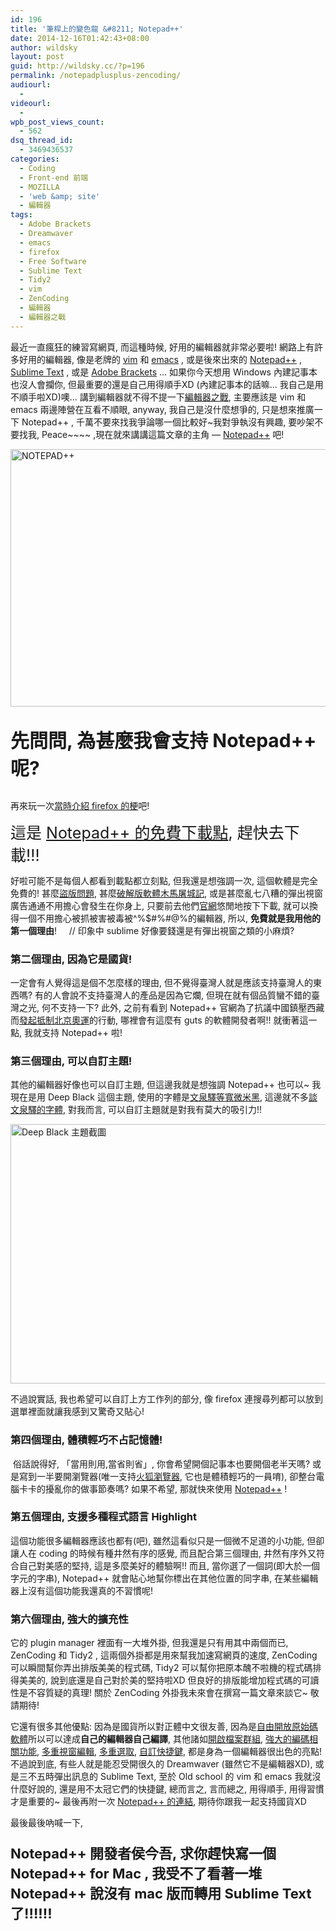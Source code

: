 ```yaml
---
id: 196
title: '筆桿上的變色龍 &#8211; Notepad++'
date: 2014-12-16T01:42:43+08:00
author: wildsky
layout: post
guid: http://wildsky.cc/?p=196
permalink: /notepadplusplus-zencoding/
audiourl:
  -
videourl:
  -
wpb_post_views_count:
  - 562
dsq_thread_id:
  - 3469436537
categories:
  - Coding
  - Front-end 前端
  - MOZILLA
  - 'web &amp; site'
  - 編輯器
tags:
  - Adobe Brackets
  - Dreamwaver
  - emacs
  - firefox
  - Free Software
  - Sublime Text
  - Tidy2
  - vim
  - ZenCoding
  - 編輯器
  - 編輯器之戰
---
```

<div class="pf-content">
  <p class="r">
    最近一直瘋狂的練習寫網頁, 而這種時候, 好用的編輯器就非常必要啦! 網路上有許多好用的編輯器, 像是老牌的 <a title="vim 官網" href="http://www.vim.org/" target="_blank">vim</a> 和 <a title="emacs" href="http://www.gnu.org/software/emacs/" target="_blank">emacs</a> , 或是後來出來的 <a title="Notepad++ 官方網站" href="http://notepad-plus-plus.org/zh/" target="_blank">Notepad++</a> , <a title="sublime text 官網" href="http://www.sublimetext.com/" target="_blank">Sublime Text</a> , 或是 <a title="brackets 官網" href="http://brackets.io/" target="_blank">Adobe Brackets</a> &#8230; 如果你今天想用 Windows 內建記事本也沒人會攔你, 但最重要的還是自己用得順手XD (內建記事本的話嘛&#8230; 我自己是用不順手啦XD)噢&#8230; 講到編輯器就不得不提一下<a title="編輯器之戰" href="zh.wikipedia.org/wiki/編輯器之戰" target="_blank">編輯器之戰</a>, 主要應該是 vim 和 emacs 兩邊陣營在互看不順眼, anyway, 我自己是沒什麼想爭的, 只是想來推廣一下 Notepad++ , 千萬不要來找我爭論哪一個比較好~我對爭執沒有興趣, 要吵架不要找我, Peace~~~~ ,現在就來講講這篇文章的主角 &#8212; <a title="Notepad++ 官方網站" href="http://notepad-plus-plus.org/zh/" target="_blank">Notepad++</a> 吧!
  </p>

  <p>
    <a title="NOTEPAD++ by Fann Wildsky, on Flickr" href="https://www.flickr.com/photos/129742406@N07/16028523492"><img class="" src="https://farm8.staticflickr.com/7488/16028523492_cb0b46150a.jpg" alt="NOTEPAD++" width="733" height="412" /></a>
  </p>

  <p class="r">
    <!--more-->
  </p>

  <p class="r" style="font-size: 30px;">
    <strong>先問問, 為甚麼我會支持 Notepad++ 呢?</strong>
  </p>

  <p class="r">
    再來玩一次<a title="關於 Firefox 的那檔事" href="http://wildsky.cc/mozilla/%e9%97%9c%e6%96%bc-firefox-%e7%9a%84%e9%82%a3%e6%aa%94%e4%ba%8b/" target="_blank">當時介紹 firefox 的梗</a>吧!
  </p>

  <p class="r">
    <span style="font-size: 25px;">這是 <a title="Notepad++ Download" href="http://notepad-plus-plus.org/zh/download/v6.7.html" target="_blank">Notepad++ 的免費下載點</a>, 趕快去下載!!!</span>
  </p>

  <p class="r">
    好啦可能不是每個人都看到載點都立刻點, 但我還是想強調一次, 這個軟體是完全免費的! 甚麼<a title="盜版問題" href="http://zh-tw.ptc.com/software-piracy/piracy-faq" target="_blank">盜版問題</a>, 甚麼<a title="木馬屠城記" href="http://blog.udn.com/steelshark/1765640" target="_blank">破解版軟體木馬屠城記</a>, 或是甚麼亂七八糟的彈出視窗廣告通通不用擔心會發生在你身上, 只要前去他們<a title="Notepad++ 官方網站" href="http://notepad-plus-plus.org/zh/" target="_blank">官網</a>悠閒地按下下載, 就可以換得一個不用擔心被抓被害被毒被^%$#%#@%的編輯器, 所以, <strong>免費就是我用他的第一個理由</strong>!     // 印象中 sublime 好像要錢還是有彈出視窗之類的小麻煩?
  </p>

  <h3 class="r">
    第二個理由, 因為它是國貨!
  </h3>

  <p class="r">
    一定會有人覺得這是個不怎麼樣的理由, 但不覺得臺灣人就是應該支持臺灣人的東西嗎? 有的人會說不支持臺灣人的產品是因為它爛, 但現在就有個品質蠻不錯的臺灣之光, 何不支持一下? 此外, 之前有看到 Notepad++ 官網為了抗議中國鎮壓西藏而<a href="https://www.google.com.tw/webhp?hl=zh-TW#hl=zh-TW&q=Notepad%2B%2B+%E6%8A%B5%E5%88%B6%E5%A5%A5%E9%81%8B" target="_blank">發起抵制北京奧運</a>的行動, 哪裡會有這麼有 guts 的軟體開發者啊!! 就衝著這一點, 我就支持 Notepad++ 啦!
  </p>

  <h3 class="r">
    第三個理由, 可以自訂主題!
  </h3>

  <p class="r">
    其他的編輯器好像也可以自訂主題, 但這邊我就是想強調 Notepad++ 也可以~ 我現在是用 Deep Black 這個主題, 使用的字體是<a href="http://wenq.org" target="_blank">文泉驛等寬微米黑</a>, 這邊就不多<a href="http://magiclen.org/open-fonts/" target="_blank">談文泉驛的字體</a>, 對我而言, 可以自訂主題就是對我有莫大的吸引力!!
  </p>

  <p>
    <a title="Deep Black 主題截圖 by Fann Wildsky, on Flickr" href="https://www.flickr.com/photos/129742406@N07/16003501716"><img class="" src="https://farm8.staticflickr.com/7553/16003501716_e2c7c8b237_o.png" alt="Deep Black 主題截圖" width="713" height="415" /></a>
  </p>

  <p class="r">
    不過說實話, 我也希望可以自訂上方工作列的部分, 像 firefox 連搜尋列都可以放到選單裡面就讓我感到又驚奇又貼心!
  </p>

  <h3 class="r">
    第四個理由, 體積輕巧不占記憶體!
  </h3>

  <p class="r">
     俗話說得好, 「當用則用,當省則省」, 你會希望開個記事本也要開個老半天嗎? 或是寫到一半要開瀏覽器(唯一支持<a title="火狐瀏覽器" href="http://moztw.org/firefox/tw/" target="_blank">火狐瀏覽器</a>, 它也是體積輕巧的一員唷), 卻整台電腦卡卡的擾亂你的做事節奏嗎? 如果不希望, 那就快來使用 <a title="Notepad++ 官方網站" href="http://notepad-plus-plus.org/zh/" target="_blank">Notepad++</a> !
  </p>

  <h3 class="r">
    第五個理由, 支援多種程式語言 Highlight
  </h3>

  <p class="r">
    這個功能很多編輯器應該也都有(吧), 雖然這看似只是一個微不足道的小功能, 但卻讓人在 coding 的時候有種井然有序的感覺, 而且配合第三個理由, 井然有序外又符合自己對美感的堅持, 這是多麼美好的體驗啊!! 而且, 當你選了一個詞(即大於一個字元的字串), Notepad++ 就會貼心地幫你標出在其他位置的同字串, 在某些編輯器上沒有這個功能我還真的不習慣呢!
  </p>

  <h3 class="r">
    第六個理由, 強大的擴充性
  </h3>

  <p class="r">
    它的 plugin manager 裡面有一大堆外掛, 但我還是只有用其中兩個而已, ZenCoding 和 Tidy2 , 這兩個外掛都是用來幫我加速寫網頁的速度, ZenCoding 可以瞬間幫你弄出排版美美的程式碼, Tidy2 可以幫你把原本醜不啦機的程式碼排得美美的, 說到底還是自己對於美的堅持啦XD 但良好的排版能增加程式碼的可讀性是不容質疑的真理! 關於 ZenCoding 外掛我未來會在撰寫一篇文章來談它~ 敬請期待!
  </p>

  <p class="r">
    它還有很多其他優點: 因為是國貨所以對正體中文很友善, 因為是<a title="自由及開放原始碼軟體 - wiki" href="zh.wikipedia.org/wiki/自由及開放原始碼軟體" target="_blank">自由開放原始碼軟體</a>所以可以達成<strong>自己的編輯器自己編譯</strong>, 其他諸如<span style="text-decoration: underline;">開啟檔案群組</span>, <span style="text-decoration: underline;">強大的編碼相關功能</span>, <span style="text-decoration: underline;">多重視窗編輯</span>, <span style="text-decoration: underline;">多重選取</span>, <span style="text-decoration: underline;">自訂快捷鍵</span>, 都是身為一個編輯器很出色的亮點! 不過說到底, 有些人就是能忍受開很久的 Dreamwaver (雖然它不是編輯器XD), 或是三不五時彈出訊息的 Sublime Text, 至於 Old school 的 vim 和 emacs 我就沒什麼好說的, 還是用不太冠它們的快捷鍵, 總而言之, 言而總之, 用得順手, 用得習慣才是重要的~ 最後再附一次 <a title="Notepad++ Download" href="http://notepad-plus-plus.org/zh/download/v6.7.html" target="_blank">Notepad++ 的連結</a>, 期待你跟我一起支持國貨XD
  </p>

  <p class="r">
    最後最後吶喊一下,
  </p>

  <p class="r" style="font-size: 22px;">
    <strong>Notepad++ 開發者<span class="st">侯今吾, 求你趕快寫一個 Notepad++ for Mac , 我受不了看著一堆 Notepad++ 說沒有 mac 版而轉用 Sublime Text 了</span>!!!!!!</strong>
  </p>
</div>
